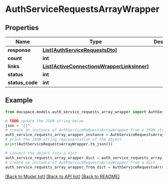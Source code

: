 # AuthServiceRequestsArrayWrapper


## Properties

Name | Type | Description | Notes
------------ | ------------- | ------------- | -------------
**response** | [**List[AuthServiceRequestsDto]**](AuthServiceRequestsDto.md) |  | [optional] 
**count** | **int** |  | [optional] 
**links** | [**List[ActiveConnectionsWrapperLinksInner]**](ActiveConnectionsWrapperLinksInner.md) |  | [optional] 
**status** | **int** |  | [optional] 
**status_code** | **int** |  | [optional] 

## Example

```python
from docspace.models.auth_service_requests_array_wrapper import AuthServiceRequestsArrayWrapper

# TODO update the JSON string below
json = "{}"
# create an instance of AuthServiceRequestsArrayWrapper from a JSON string
auth_service_requests_array_wrapper_instance = AuthServiceRequestsArrayWrapper.from_json(json)
# print the JSON string representation of the object
print(AuthServiceRequestsArrayWrapper.to_json())

# convert the object into a dict
auth_service_requests_array_wrapper_dict = auth_service_requests_array_wrapper_instance.to_dict()
# create an instance of AuthServiceRequestsArrayWrapper from a dict
auth_service_requests_array_wrapper_from_dict = AuthServiceRequestsArrayWrapper.from_dict(auth_service_requests_array_wrapper_dict)
```
[[Back to Model list]](../README.md#documentation-for-models) [[Back to API list]](../README.md#documentation-for-api-endpoints) [[Back to README]](../README.md)


